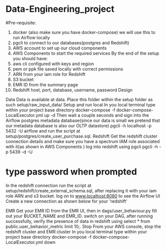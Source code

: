 # Data-Engineering_project
#Pre-requisite:
1.	docker (also make sure you have docker-compose) we will use this to run Airflow locally
2.	pgcli to connect to our databases(postgres and Redshift)
3.	AWS account to set up our cloud components
4.	AWS Components to start the required services
By the end of the setup you should have:
1.	aws cli configured with keys and region
2.	pem or ppk file saved locally with correct permissions
3.	ARN from your iam role for Redshift
4.	S3 bucket
5.	EMR ID from the summary page
6.	Redshift host, port, database, username, password
Design
 
Data
Data is available at data. Place this folder within the setup folder as such setup/raw_input_data/
Setup and run
local
In you local terminal type within your project base directory
docker-compose -f docker-compose-LocalExecutor.yml up -d
Then wait a couple seconds and sign into the Airflow postgres metadata database(since our data is small we pretend that our metadata database is also our OLTP datastore)
pgcli -h localhost -p 5432 -U airflow
and run the script at setup/postgres/create_user_purchase.sql.
Redshift
Get the redshift cluster connection details and make sure you have a spectrum IAM role associated with it(as shown in AWS Components ) log into redshift using pgcli
pgcli -h <your-redshift-host> -p 5439 -d <your-database> -U <your-redshift-user>
# type password when prompted
In the redshift connection run the script at setup/redshift/create_external_schema.sql, after replacing it with your iam role ARN and s3 bucket.
log on to www.localhost:8080 to see the Airflow UI Create a new connection as shown below for your 'redshift'
   
EMR
Get your EMR ID from the EMR UI, then in dags/user_behaviour.py fill out your BUCKET_NAME and EMR_ID.
switch on your DAG, after running successfully, verify the presence of data in redshift using select * from public.user_behavior_metric limit 10;.
Stop
From your AWS console, stop the redshift cluster and EMR cluster In you local terminal type within your project base directory
docker-compose -f docker-compose-LocalExecutor.yml down

